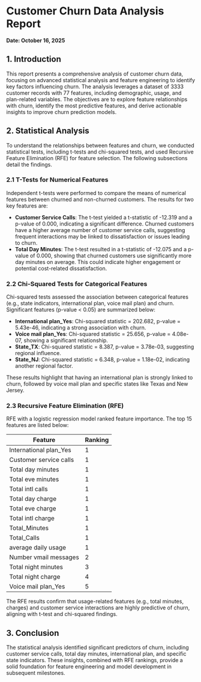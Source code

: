 # Customer Churn Data Analysis Report

**Date: October 16, 2025**

## 1. Introduction

This report presents a comprehensive analysis of customer churn data, focusing on advanced statistical analysis and feature engineering to identify key factors influencing churn. The analysis leverages a dataset of 3333 customer records with 77 features, including demographic, usage, and plan-related variables. The objectives are to explore feature relationships with churn, identify the most predictive features, and derive actionable insights to improve churn prediction models.

## 2. Statistical Analysis

To understand the relationships between features and churn, we conducted statistical tests, including t-tests and chi-squared tests, and used Recursive Feature Elimination (RFE) for feature selection. The following subsections detail the findings.

### 2.1 T-Tests for Numerical Features

Independent t-tests were performed to compare the means of numerical features between churned and non-churned customers. The results for two key features are:

- **Customer Service Calls**: The t-test yielded a t-statistic of -12.319 and a p-value of 0.000, indicating a significant difference. Churned customers have a higher average number of customer service calls, suggesting frequent interactions may be linked to dissatisfaction or issues leading to churn.
- **Total Day Minutes**: The t-test resulted in a t-statistic of -12.075 and a p-value of 0.000, showing that churned customers use significantly more day minutes on average. This could indicate higher engagement or potential cost-related dissatisfaction.

### 2.2 Chi-Squared Tests for Categorical Features

Chi-squared tests assessed the association between categorical features (e.g., state indicators, international plan, voice mail plan) and churn. Significant features (p-value < 0.05) are summarized below:

- **International plan_Yes**: Chi-squared statistic = 202.682, p-value = 5.43e-46, indicating a strong association with churn.
- **Voice mail plan_Yes**: Chi-squared statistic = 25.656, p-value = 4.08e-07, showing a significant relationship.
- **State_TX**: Chi-squared statistic = 8.387, p-value = 3.78e-03, suggesting regional influence.
- **State_NJ**: Chi-squared statistic = 6.348, p-value = 1.18e-02, indicating another regional factor.

These results highlight that having an international plan is strongly linked to churn, followed by voice mail plan and specific states like Texas and New Jersey.

### 2.3 Recursive Feature Elimination (RFE)

RFE with a logistic regression model ranked feature importance. The top 15 features are listed below:

| Feature                | Ranking |
|------------------------|---------|
| International plan_Yes | 1       |
| Customer service calls | 1       |
| Total day minutes      | 1       |
| Total eve minutes      | 1       |
| Total intl calls       | 1       |
| Total day charge       | 1       |
| Total eve charge       | 1       |
| Total intl charge      | 1       |
| Total_Minutes          | 1       |
| Total_Calls            | 1       |
| average daily usage    | 1       |
| Number vmail messages  | 2       |
| Total night minutes    | 3       |
| Total night charge     | 4       |
| Voice mail plan_Yes    | 5       |

The RFE results confirm that usage-related features (e.g., total minutes, charges) and customer service interactions are highly predictive of churn, aligning with t-test and chi-squared findings.

## 3. Conclusion

The statistical analysis identified significant predictors of churn, including customer service calls, total day minutes, international plan, and specific state indicators. These insights, combined with RFE rankings, provide a solid foundation for feature engineering and model development in subsequent milestones.